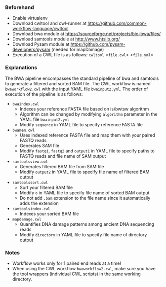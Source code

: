 ### Beforehand ###

- Enable virtualenv
- Download cwltool and cwl-runner at https://github.com/common-workflow-language/cwltool
- Download bwa module at https://sourceforge.net/projects/bio-bwa/files/ 
- Download samtools module at http://www.htslib.org/
- Download Pysam module at https://github.com/pysam-developers/pysam (needed for mapDamage)
- Execution of a CWL file is as follows: `cwltool` <`file.cwl`> <`file.yml`>

### Explanations ###
The BWA pipeline encompasses the standard pipeline of bwa and samtools to generate a filtered and sorted BAM file. The CWL workflow is named `bwaworkflow2.cwl` with the input YAML file `bwainput2.yml`.
The order of execution of the pipeline is as follows:

- `bwaindex.cwl`
  - Indexes your reference FASTA file based on is/bwtsw algorithm
  - Algorithm can be changed by modifying `algorithm` parameter in the YAML file `bwainput2.yml`
  - Modify `sequence` in YAML file to specify reference FASTA file
- `bwamem.cwl`
  - Uses indexed reference FASTA file and map them with your paired FASTQ reads
  - Generates SAM file
  - Modify `fastq1`, `fastq2` and `output1` in YAML file to specify paths to FASTQ reads and file name of SAM output
- `samtoolsview.cwl` 
  - Generates filtered BAM file from SAM file
  - Modify `output2` in YAML file to specify file name of filtered BAM output
- `samtoolssort.cwl`
  - Sort your filtered BAM file
  - Modify `o` in YAML file to specify file name of sorted BAM output
  - Do not add `.bam` extension to the file name since it automatically adds the extension
- `samtoolsindex.cwl`
  - Indexes your sorted BAM file
- `mapdamage.cwl`
  - Quantifies DNA damage patterns among ancient DNA sequencing reads 
  - Modify `directory` in YAML file to specify file name of directory output

### Notes ###

- Workflow works only for 1 paired end reads at a time!
- When using the CWL workflow `bwaworkflow2.cwl`, make sure you have the tool wrappers (individual CWL scripts) in the same working directory.
